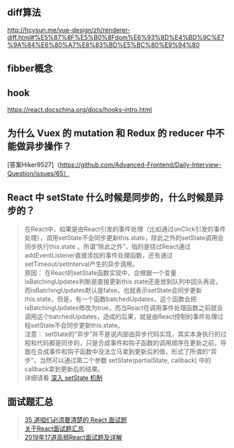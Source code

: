 ## diff算法
http://hcysun.me/vue-design/zh/renderer-diff.html#%E5%87%8F%E5%B0%8Fdom%E6%93%8D%E4%BD%9C%E7%9A%84%E6%80%A7%E8%83%BD%E5%BC%80%E9%94%80

## fibber概念

## hook
https://react.docschina.org/docs/hooks-intro.html

## 为什么 Vuex 的 mutation 和 Redux 的 reducer 中不能做异步操作？
[答案Hiker9527]（https://github.com/Advanced-Frontend/Daily-Interview-Question/issues/65）


## React 中 setState 什么时候是同步的，什么时候是异步的？
> 在React中，如果是由React引发的事件处理（比如通过onClick引发的事件处理），调用setState不会同步更新this.state，除此之外的setState调用会同步执行this.state 。所谓“除此之外”，指的是绕过React通过addEventListener直接添加的事件处理函数，还有通过setTimeout/setInterval产生的异步调用。<br/>
> 原因： 在React的setState函数实现中，会根据一个变量isBatchingUpdates判断是直接更新this.state还是放到队列中回头再说，而isBatchingUpdates默认是false，也就表示setState会同步更新this.state，但是，有一个函数batchedUpdates，这个函数会把isBatchingUpdates修改为true，而当React在调用事件处理函数之前就会调用这个batchedUpdates，造成的后果，就是由React控制的事件处理过程setState不会同步更新this.state。<br/>
> 注意： setState的“异步”并不是说内部由异步代码实现，其实本身执行的过程和代码都是同步的，只是合成事件和钩子函数的调用顺序在更新之前，导致在合成事件和钩子函数中没法立马拿到更新后的值，形式了所谓的“异步”，当然可以通过第二个参数 setState(partialState, callback) 中的callback拿到更新后的结果。<br/>
>详细请看 [深入 setState 机制 ](https://github.com/sisterAn/blog/issues/26)

## 面试题汇总
> [35 道咱们必须要清楚的 React 面试题](https://juejin.im/post/5dc20a4ff265da4d4e30040b)<br>
> [关于React面试题汇总](https://juejin.im/post/5b2215f76fb9a00e8f795cd1)<br>
> [2019年17道高频React面试题及详解](https://juejin.im/post/5d5f44dae51d4561df7805b4)<br>